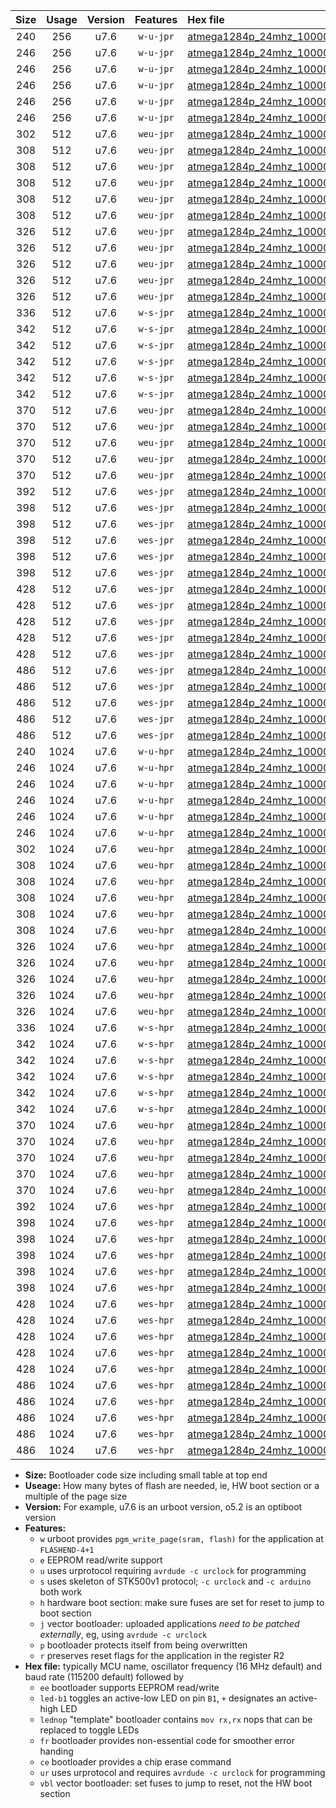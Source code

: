 |Size|Usage|Version|Features|Hex file|
|:-:|:-:|:-:|:-:|:--|
|240|256|u7.6|`w-u-jpr`|[atmega1284p_24mhz_1000000bps_ur_vbl.hex](https://raw.githubusercontent.com/stefanrueger/urboot/main/atmega1284p_24mhz_1000000bps_ur_vbl.hex)|
|246|256|u7.6|`w-u-jpr`|[atmega1284p_24mhz_1000000bps_led+b5_ur_vbl.hex](https://raw.githubusercontent.com/stefanrueger/urboot/main/atmega1284p_24mhz_1000000bps_led+b5_ur_vbl.hex)|
|246|256|u7.6|`w-u-jpr`|[atmega1284p_24mhz_1000000bps_led+b7_ur_vbl.hex](https://raw.githubusercontent.com/stefanrueger/urboot/main/atmega1284p_24mhz_1000000bps_led+b7_ur_vbl.hex)|
|246|256|u7.6|`w-u-jpr`|[atmega1284p_24mhz_1000000bps_led+c7_ur_vbl.hex](https://raw.githubusercontent.com/stefanrueger/urboot/main/atmega1284p_24mhz_1000000bps_led+c7_ur_vbl.hex)|
|246|256|u7.6|`w-u-jpr`|[atmega1284p_24mhz_1000000bps_led+d7_ur_vbl.hex](https://raw.githubusercontent.com/stefanrueger/urboot/main/atmega1284p_24mhz_1000000bps_led+d7_ur_vbl.hex)|
|246|256|u7.6|`w-u-jpr`|[atmega1284p_24mhz_1000000bps_lednop_ur_vbl.hex](https://raw.githubusercontent.com/stefanrueger/urboot/main/atmega1284p_24mhz_1000000bps_lednop_ur_vbl.hex)|
|302|512|u7.6|`weu-jpr`|[atmega1284p_24mhz_1000000bps_ee_ur_vbl.hex](https://raw.githubusercontent.com/stefanrueger/urboot/main/atmega1284p_24mhz_1000000bps_ee_ur_vbl.hex)|
|308|512|u7.6|`weu-jpr`|[atmega1284p_24mhz_1000000bps_ee_led+b5_ur_vbl.hex](https://raw.githubusercontent.com/stefanrueger/urboot/main/atmega1284p_24mhz_1000000bps_ee_led+b5_ur_vbl.hex)|
|308|512|u7.6|`weu-jpr`|[atmega1284p_24mhz_1000000bps_ee_led+b7_ur_vbl.hex](https://raw.githubusercontent.com/stefanrueger/urboot/main/atmega1284p_24mhz_1000000bps_ee_led+b7_ur_vbl.hex)|
|308|512|u7.6|`weu-jpr`|[atmega1284p_24mhz_1000000bps_ee_led+c7_ur_vbl.hex](https://raw.githubusercontent.com/stefanrueger/urboot/main/atmega1284p_24mhz_1000000bps_ee_led+c7_ur_vbl.hex)|
|308|512|u7.6|`weu-jpr`|[atmega1284p_24mhz_1000000bps_ee_led+d7_ur_vbl.hex](https://raw.githubusercontent.com/stefanrueger/urboot/main/atmega1284p_24mhz_1000000bps_ee_led+d7_ur_vbl.hex)|
|308|512|u7.6|`weu-jpr`|[atmega1284p_24mhz_1000000bps_ee_lednop_ur_vbl.hex](https://raw.githubusercontent.com/stefanrueger/urboot/main/atmega1284p_24mhz_1000000bps_ee_lednop_ur_vbl.hex)|
|326|512|u7.6|`weu-jpr`|[atmega1284p_24mhz_1000000bps_ee_led+b5_fr_ur_vbl.hex](https://raw.githubusercontent.com/stefanrueger/urboot/main/atmega1284p_24mhz_1000000bps_ee_led+b5_fr_ur_vbl.hex)|
|326|512|u7.6|`weu-jpr`|[atmega1284p_24mhz_1000000bps_ee_led+b7_fr_ur_vbl.hex](https://raw.githubusercontent.com/stefanrueger/urboot/main/atmega1284p_24mhz_1000000bps_ee_led+b7_fr_ur_vbl.hex)|
|326|512|u7.6|`weu-jpr`|[atmega1284p_24mhz_1000000bps_ee_led+c7_fr_ur_vbl.hex](https://raw.githubusercontent.com/stefanrueger/urboot/main/atmega1284p_24mhz_1000000bps_ee_led+c7_fr_ur_vbl.hex)|
|326|512|u7.6|`weu-jpr`|[atmega1284p_24mhz_1000000bps_ee_led+d7_fr_ur_vbl.hex](https://raw.githubusercontent.com/stefanrueger/urboot/main/atmega1284p_24mhz_1000000bps_ee_led+d7_fr_ur_vbl.hex)|
|326|512|u7.6|`weu-jpr`|[atmega1284p_24mhz_1000000bps_ee_lednop_fr_ur_vbl.hex](https://raw.githubusercontent.com/stefanrueger/urboot/main/atmega1284p_24mhz_1000000bps_ee_lednop_fr_ur_vbl.hex)|
|336|512|u7.6|`w-s-jpr`|[atmega1284p_24mhz_1000000bps_vbl.hex](https://raw.githubusercontent.com/stefanrueger/urboot/main/atmega1284p_24mhz_1000000bps_vbl.hex)|
|342|512|u7.6|`w-s-jpr`|[atmega1284p_24mhz_1000000bps_led+b5_vbl.hex](https://raw.githubusercontent.com/stefanrueger/urboot/main/atmega1284p_24mhz_1000000bps_led+b5_vbl.hex)|
|342|512|u7.6|`w-s-jpr`|[atmega1284p_24mhz_1000000bps_led+b7_vbl.hex](https://raw.githubusercontent.com/stefanrueger/urboot/main/atmega1284p_24mhz_1000000bps_led+b7_vbl.hex)|
|342|512|u7.6|`w-s-jpr`|[atmega1284p_24mhz_1000000bps_led+c7_vbl.hex](https://raw.githubusercontent.com/stefanrueger/urboot/main/atmega1284p_24mhz_1000000bps_led+c7_vbl.hex)|
|342|512|u7.6|`w-s-jpr`|[atmega1284p_24mhz_1000000bps_led+d7_vbl.hex](https://raw.githubusercontent.com/stefanrueger/urboot/main/atmega1284p_24mhz_1000000bps_led+d7_vbl.hex)|
|342|512|u7.6|`w-s-jpr`|[atmega1284p_24mhz_1000000bps_lednop_vbl.hex](https://raw.githubusercontent.com/stefanrueger/urboot/main/atmega1284p_24mhz_1000000bps_lednop_vbl.hex)|
|370|512|u7.6|`weu-jpr`|[atmega1284p_24mhz_1000000bps_ee_led+b5_fr_ce_ur_vbl.hex](https://raw.githubusercontent.com/stefanrueger/urboot/main/atmega1284p_24mhz_1000000bps_ee_led+b5_fr_ce_ur_vbl.hex)|
|370|512|u7.6|`weu-jpr`|[atmega1284p_24mhz_1000000bps_ee_led+b7_fr_ce_ur_vbl.hex](https://raw.githubusercontent.com/stefanrueger/urboot/main/atmega1284p_24mhz_1000000bps_ee_led+b7_fr_ce_ur_vbl.hex)|
|370|512|u7.6|`weu-jpr`|[atmega1284p_24mhz_1000000bps_ee_led+c7_fr_ce_ur_vbl.hex](https://raw.githubusercontent.com/stefanrueger/urboot/main/atmega1284p_24mhz_1000000bps_ee_led+c7_fr_ce_ur_vbl.hex)|
|370|512|u7.6|`weu-jpr`|[atmega1284p_24mhz_1000000bps_ee_led+d7_fr_ce_ur_vbl.hex](https://raw.githubusercontent.com/stefanrueger/urboot/main/atmega1284p_24mhz_1000000bps_ee_led+d7_fr_ce_ur_vbl.hex)|
|370|512|u7.6|`weu-jpr`|[atmega1284p_24mhz_1000000bps_ee_lednop_fr_ce_ur_vbl.hex](https://raw.githubusercontent.com/stefanrueger/urboot/main/atmega1284p_24mhz_1000000bps_ee_lednop_fr_ce_ur_vbl.hex)|
|392|512|u7.6|`wes-jpr`|[atmega1284p_24mhz_1000000bps_ee_vbl.hex](https://raw.githubusercontent.com/stefanrueger/urboot/main/atmega1284p_24mhz_1000000bps_ee_vbl.hex)|
|398|512|u7.6|`wes-jpr`|[atmega1284p_24mhz_1000000bps_ee_led+b5_vbl.hex](https://raw.githubusercontent.com/stefanrueger/urboot/main/atmega1284p_24mhz_1000000bps_ee_led+b5_vbl.hex)|
|398|512|u7.6|`wes-jpr`|[atmega1284p_24mhz_1000000bps_ee_led+b7_vbl.hex](https://raw.githubusercontent.com/stefanrueger/urboot/main/atmega1284p_24mhz_1000000bps_ee_led+b7_vbl.hex)|
|398|512|u7.6|`wes-jpr`|[atmega1284p_24mhz_1000000bps_ee_led+c7_vbl.hex](https://raw.githubusercontent.com/stefanrueger/urboot/main/atmega1284p_24mhz_1000000bps_ee_led+c7_vbl.hex)|
|398|512|u7.6|`wes-jpr`|[atmega1284p_24mhz_1000000bps_ee_led+d7_vbl.hex](https://raw.githubusercontent.com/stefanrueger/urboot/main/atmega1284p_24mhz_1000000bps_ee_led+d7_vbl.hex)|
|398|512|u7.6|`wes-jpr`|[atmega1284p_24mhz_1000000bps_ee_lednop_vbl.hex](https://raw.githubusercontent.com/stefanrueger/urboot/main/atmega1284p_24mhz_1000000bps_ee_lednop_vbl.hex)|
|428|512|u7.6|`wes-jpr`|[atmega1284p_24mhz_1000000bps_ee_led+b5_fr_vbl.hex](https://raw.githubusercontent.com/stefanrueger/urboot/main/atmega1284p_24mhz_1000000bps_ee_led+b5_fr_vbl.hex)|
|428|512|u7.6|`wes-jpr`|[atmega1284p_24mhz_1000000bps_ee_led+b7_fr_vbl.hex](https://raw.githubusercontent.com/stefanrueger/urboot/main/atmega1284p_24mhz_1000000bps_ee_led+b7_fr_vbl.hex)|
|428|512|u7.6|`wes-jpr`|[atmega1284p_24mhz_1000000bps_ee_led+c7_fr_vbl.hex](https://raw.githubusercontent.com/stefanrueger/urboot/main/atmega1284p_24mhz_1000000bps_ee_led+c7_fr_vbl.hex)|
|428|512|u7.6|`wes-jpr`|[atmega1284p_24mhz_1000000bps_ee_led+d7_fr_vbl.hex](https://raw.githubusercontent.com/stefanrueger/urboot/main/atmega1284p_24mhz_1000000bps_ee_led+d7_fr_vbl.hex)|
|428|512|u7.6|`wes-jpr`|[atmega1284p_24mhz_1000000bps_ee_lednop_fr_vbl.hex](https://raw.githubusercontent.com/stefanrueger/urboot/main/atmega1284p_24mhz_1000000bps_ee_lednop_fr_vbl.hex)|
|486|512|u7.6|`wes-jpr`|[atmega1284p_24mhz_1000000bps_ee_led+b5_fr_ce_vbl.hex](https://raw.githubusercontent.com/stefanrueger/urboot/main/atmega1284p_24mhz_1000000bps_ee_led+b5_fr_ce_vbl.hex)|
|486|512|u7.6|`wes-jpr`|[atmega1284p_24mhz_1000000bps_ee_led+b7_fr_ce_vbl.hex](https://raw.githubusercontent.com/stefanrueger/urboot/main/atmega1284p_24mhz_1000000bps_ee_led+b7_fr_ce_vbl.hex)|
|486|512|u7.6|`wes-jpr`|[atmega1284p_24mhz_1000000bps_ee_led+c7_fr_ce_vbl.hex](https://raw.githubusercontent.com/stefanrueger/urboot/main/atmega1284p_24mhz_1000000bps_ee_led+c7_fr_ce_vbl.hex)|
|486|512|u7.6|`wes-jpr`|[atmega1284p_24mhz_1000000bps_ee_led+d7_fr_ce_vbl.hex](https://raw.githubusercontent.com/stefanrueger/urboot/main/atmega1284p_24mhz_1000000bps_ee_led+d7_fr_ce_vbl.hex)|
|486|512|u7.6|`wes-jpr`|[atmega1284p_24mhz_1000000bps_ee_lednop_fr_ce_vbl.hex](https://raw.githubusercontent.com/stefanrueger/urboot/main/atmega1284p_24mhz_1000000bps_ee_lednop_fr_ce_vbl.hex)|
|240|1024|u7.6|`w-u-hpr`|[atmega1284p_24mhz_1000000bps_ur.hex](https://raw.githubusercontent.com/stefanrueger/urboot/main/atmega1284p_24mhz_1000000bps_ur.hex)|
|246|1024|u7.6|`w-u-hpr`|[atmega1284p_24mhz_1000000bps_led+b5_ur.hex](https://raw.githubusercontent.com/stefanrueger/urboot/main/atmega1284p_24mhz_1000000bps_led+b5_ur.hex)|
|246|1024|u7.6|`w-u-hpr`|[atmega1284p_24mhz_1000000bps_led+b7_ur.hex](https://raw.githubusercontent.com/stefanrueger/urboot/main/atmega1284p_24mhz_1000000bps_led+b7_ur.hex)|
|246|1024|u7.6|`w-u-hpr`|[atmega1284p_24mhz_1000000bps_led+c7_ur.hex](https://raw.githubusercontent.com/stefanrueger/urboot/main/atmega1284p_24mhz_1000000bps_led+c7_ur.hex)|
|246|1024|u7.6|`w-u-hpr`|[atmega1284p_24mhz_1000000bps_led+d7_ur.hex](https://raw.githubusercontent.com/stefanrueger/urboot/main/atmega1284p_24mhz_1000000bps_led+d7_ur.hex)|
|246|1024|u7.6|`w-u-hpr`|[atmega1284p_24mhz_1000000bps_lednop_ur.hex](https://raw.githubusercontent.com/stefanrueger/urboot/main/atmega1284p_24mhz_1000000bps_lednop_ur.hex)|
|302|1024|u7.6|`weu-hpr`|[atmega1284p_24mhz_1000000bps_ee_ur.hex](https://raw.githubusercontent.com/stefanrueger/urboot/main/atmega1284p_24mhz_1000000bps_ee_ur.hex)|
|308|1024|u7.6|`weu-hpr`|[atmega1284p_24mhz_1000000bps_ee_led+b5_ur.hex](https://raw.githubusercontent.com/stefanrueger/urboot/main/atmega1284p_24mhz_1000000bps_ee_led+b5_ur.hex)|
|308|1024|u7.6|`weu-hpr`|[atmega1284p_24mhz_1000000bps_ee_led+b7_ur.hex](https://raw.githubusercontent.com/stefanrueger/urboot/main/atmega1284p_24mhz_1000000bps_ee_led+b7_ur.hex)|
|308|1024|u7.6|`weu-hpr`|[atmega1284p_24mhz_1000000bps_ee_led+c7_ur.hex](https://raw.githubusercontent.com/stefanrueger/urboot/main/atmega1284p_24mhz_1000000bps_ee_led+c7_ur.hex)|
|308|1024|u7.6|`weu-hpr`|[atmega1284p_24mhz_1000000bps_ee_led+d7_ur.hex](https://raw.githubusercontent.com/stefanrueger/urboot/main/atmega1284p_24mhz_1000000bps_ee_led+d7_ur.hex)|
|308|1024|u7.6|`weu-hpr`|[atmega1284p_24mhz_1000000bps_ee_lednop_ur.hex](https://raw.githubusercontent.com/stefanrueger/urboot/main/atmega1284p_24mhz_1000000bps_ee_lednop_ur.hex)|
|326|1024|u7.6|`weu-hpr`|[atmega1284p_24mhz_1000000bps_ee_led+b5_fr_ur.hex](https://raw.githubusercontent.com/stefanrueger/urboot/main/atmega1284p_24mhz_1000000bps_ee_led+b5_fr_ur.hex)|
|326|1024|u7.6|`weu-hpr`|[atmega1284p_24mhz_1000000bps_ee_led+b7_fr_ur.hex](https://raw.githubusercontent.com/stefanrueger/urboot/main/atmega1284p_24mhz_1000000bps_ee_led+b7_fr_ur.hex)|
|326|1024|u7.6|`weu-hpr`|[atmega1284p_24mhz_1000000bps_ee_led+c7_fr_ur.hex](https://raw.githubusercontent.com/stefanrueger/urboot/main/atmega1284p_24mhz_1000000bps_ee_led+c7_fr_ur.hex)|
|326|1024|u7.6|`weu-hpr`|[atmega1284p_24mhz_1000000bps_ee_led+d7_fr_ur.hex](https://raw.githubusercontent.com/stefanrueger/urboot/main/atmega1284p_24mhz_1000000bps_ee_led+d7_fr_ur.hex)|
|326|1024|u7.6|`weu-hpr`|[atmega1284p_24mhz_1000000bps_ee_lednop_fr_ur.hex](https://raw.githubusercontent.com/stefanrueger/urboot/main/atmega1284p_24mhz_1000000bps_ee_lednop_fr_ur.hex)|
|336|1024|u7.6|`w-s-hpr`|[atmega1284p_24mhz_1000000bps.hex](https://raw.githubusercontent.com/stefanrueger/urboot/main/atmega1284p_24mhz_1000000bps.hex)|
|342|1024|u7.6|`w-s-hpr`|[atmega1284p_24mhz_1000000bps_led+b5.hex](https://raw.githubusercontent.com/stefanrueger/urboot/main/atmega1284p_24mhz_1000000bps_led+b5.hex)|
|342|1024|u7.6|`w-s-hpr`|[atmega1284p_24mhz_1000000bps_led+b7.hex](https://raw.githubusercontent.com/stefanrueger/urboot/main/atmega1284p_24mhz_1000000bps_led+b7.hex)|
|342|1024|u7.6|`w-s-hpr`|[atmega1284p_24mhz_1000000bps_led+c7.hex](https://raw.githubusercontent.com/stefanrueger/urboot/main/atmega1284p_24mhz_1000000bps_led+c7.hex)|
|342|1024|u7.6|`w-s-hpr`|[atmega1284p_24mhz_1000000bps_led+d7.hex](https://raw.githubusercontent.com/stefanrueger/urboot/main/atmega1284p_24mhz_1000000bps_led+d7.hex)|
|342|1024|u7.6|`w-s-hpr`|[atmega1284p_24mhz_1000000bps_lednop.hex](https://raw.githubusercontent.com/stefanrueger/urboot/main/atmega1284p_24mhz_1000000bps_lednop.hex)|
|370|1024|u7.6|`weu-hpr`|[atmega1284p_24mhz_1000000bps_ee_led+b5_fr_ce_ur.hex](https://raw.githubusercontent.com/stefanrueger/urboot/main/atmega1284p_24mhz_1000000bps_ee_led+b5_fr_ce_ur.hex)|
|370|1024|u7.6|`weu-hpr`|[atmega1284p_24mhz_1000000bps_ee_led+b7_fr_ce_ur.hex](https://raw.githubusercontent.com/stefanrueger/urboot/main/atmega1284p_24mhz_1000000bps_ee_led+b7_fr_ce_ur.hex)|
|370|1024|u7.6|`weu-hpr`|[atmega1284p_24mhz_1000000bps_ee_led+c7_fr_ce_ur.hex](https://raw.githubusercontent.com/stefanrueger/urboot/main/atmega1284p_24mhz_1000000bps_ee_led+c7_fr_ce_ur.hex)|
|370|1024|u7.6|`weu-hpr`|[atmega1284p_24mhz_1000000bps_ee_led+d7_fr_ce_ur.hex](https://raw.githubusercontent.com/stefanrueger/urboot/main/atmega1284p_24mhz_1000000bps_ee_led+d7_fr_ce_ur.hex)|
|370|1024|u7.6|`weu-hpr`|[atmega1284p_24mhz_1000000bps_ee_lednop_fr_ce_ur.hex](https://raw.githubusercontent.com/stefanrueger/urboot/main/atmega1284p_24mhz_1000000bps_ee_lednop_fr_ce_ur.hex)|
|392|1024|u7.6|`wes-hpr`|[atmega1284p_24mhz_1000000bps_ee.hex](https://raw.githubusercontent.com/stefanrueger/urboot/main/atmega1284p_24mhz_1000000bps_ee.hex)|
|398|1024|u7.6|`wes-hpr`|[atmega1284p_24mhz_1000000bps_ee_led+b5.hex](https://raw.githubusercontent.com/stefanrueger/urboot/main/atmega1284p_24mhz_1000000bps_ee_led+b5.hex)|
|398|1024|u7.6|`wes-hpr`|[atmega1284p_24mhz_1000000bps_ee_led+b7.hex](https://raw.githubusercontent.com/stefanrueger/urboot/main/atmega1284p_24mhz_1000000bps_ee_led+b7.hex)|
|398|1024|u7.6|`wes-hpr`|[atmega1284p_24mhz_1000000bps_ee_led+c7.hex](https://raw.githubusercontent.com/stefanrueger/urboot/main/atmega1284p_24mhz_1000000bps_ee_led+c7.hex)|
|398|1024|u7.6|`wes-hpr`|[atmega1284p_24mhz_1000000bps_ee_led+d7.hex](https://raw.githubusercontent.com/stefanrueger/urboot/main/atmega1284p_24mhz_1000000bps_ee_led+d7.hex)|
|398|1024|u7.6|`wes-hpr`|[atmega1284p_24mhz_1000000bps_ee_lednop.hex](https://raw.githubusercontent.com/stefanrueger/urboot/main/atmega1284p_24mhz_1000000bps_ee_lednop.hex)|
|428|1024|u7.6|`wes-hpr`|[atmega1284p_24mhz_1000000bps_ee_led+b5_fr.hex](https://raw.githubusercontent.com/stefanrueger/urboot/main/atmega1284p_24mhz_1000000bps_ee_led+b5_fr.hex)|
|428|1024|u7.6|`wes-hpr`|[atmega1284p_24mhz_1000000bps_ee_led+b7_fr.hex](https://raw.githubusercontent.com/stefanrueger/urboot/main/atmega1284p_24mhz_1000000bps_ee_led+b7_fr.hex)|
|428|1024|u7.6|`wes-hpr`|[atmega1284p_24mhz_1000000bps_ee_led+c7_fr.hex](https://raw.githubusercontent.com/stefanrueger/urboot/main/atmega1284p_24mhz_1000000bps_ee_led+c7_fr.hex)|
|428|1024|u7.6|`wes-hpr`|[atmega1284p_24mhz_1000000bps_ee_led+d7_fr.hex](https://raw.githubusercontent.com/stefanrueger/urboot/main/atmega1284p_24mhz_1000000bps_ee_led+d7_fr.hex)|
|428|1024|u7.6|`wes-hpr`|[atmega1284p_24mhz_1000000bps_ee_lednop_fr.hex](https://raw.githubusercontent.com/stefanrueger/urboot/main/atmega1284p_24mhz_1000000bps_ee_lednop_fr.hex)|
|486|1024|u7.6|`wes-hpr`|[atmega1284p_24mhz_1000000bps_ee_led+b5_fr_ce.hex](https://raw.githubusercontent.com/stefanrueger/urboot/main/atmega1284p_24mhz_1000000bps_ee_led+b5_fr_ce.hex)|
|486|1024|u7.6|`wes-hpr`|[atmega1284p_24mhz_1000000bps_ee_led+b7_fr_ce.hex](https://raw.githubusercontent.com/stefanrueger/urboot/main/atmega1284p_24mhz_1000000bps_ee_led+b7_fr_ce.hex)|
|486|1024|u7.6|`wes-hpr`|[atmega1284p_24mhz_1000000bps_ee_led+c7_fr_ce.hex](https://raw.githubusercontent.com/stefanrueger/urboot/main/atmega1284p_24mhz_1000000bps_ee_led+c7_fr_ce.hex)|
|486|1024|u7.6|`wes-hpr`|[atmega1284p_24mhz_1000000bps_ee_led+d7_fr_ce.hex](https://raw.githubusercontent.com/stefanrueger/urboot/main/atmega1284p_24mhz_1000000bps_ee_led+d7_fr_ce.hex)|
|486|1024|u7.6|`wes-hpr`|[atmega1284p_24mhz_1000000bps_ee_lednop_fr_ce.hex](https://raw.githubusercontent.com/stefanrueger/urboot/main/atmega1284p_24mhz_1000000bps_ee_lednop_fr_ce.hex)|

- **Size:** Bootloader code size including small table at top end
- **Useage:** How many bytes of flash are needed, ie, HW boot section or a multiple of the page size
- **Version:** For example, u7.6 is an urboot version, o5.2 is an optiboot version
- **Features:**
  + `w` urboot provides `pgm_write_page(sram, flash)` for the application at `FLASHEND-4+1`
  + `e` EEPROM read/write support
  + `u` uses urprotocol requiring `avrdude -c urclock` for programming
  + `s` uses skeleton of STK500v1 protocol; `-c urclock` and `-c arduino` both work
  + `h` hardware boot section: make sure fuses are set for reset to jump to boot section
  + `j` vector bootloader: uploaded applications *need to be patched externally*, eg, using `avrdude -c urclock`
  + `p` bootloader protects itself from being overwritten
  + `r` preserves reset flags for the application in the register R2
- **Hex file:** typically MCU name, oscillator frequency (16 MHz default) and baud rate (115200 default) followed by
  + `ee` bootloader supports EEPROM read/write
  + `led-b1` toggles an active-low LED on pin `B1`, `+` designates an active-high LED
  + `lednop` "template" bootloader contains `mov rx,rx` nops that can be replaced to toggle LEDs
  + `fr` bootloader provides non-essential code for smoother error handing
  + `ce` bootloader provides a chip erase command
  + `ur` uses urprotocol and requires `avrdude -c urclock` for programming
  + `vbl` vector bootloader: set fuses to jump to reset, not the HW boot section
